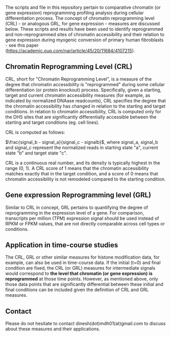 The scripts and file in this repository pertain to comparative chromatin (or gene expression) reprogramming profiling analysis during cellular differentiation process. The concept of chromatin reprogramming level (CRL) - or analogous GRL, for gene expression - measures are discussed below. These scripts and results have been used to identify reprogrammed and non-reprogrammed sites of chromatin accessibility and their relation to gene expression during myogenic conversion of primary human fibroblasts - see this paper (https://academic.oup.com/nar/article/45/20/11684/4107215). 

## Chromatin Reprogramming Level (CRL)
CRL, short for "Chromatin Reprogramming Level", is a measure of the degree that chromatin accessibility is "reprogrammed" during some cellular differentiation (or protein knockout) process. Specifically, given a starting, target and current chromatin accessibility measures (for example, as indicated by normalized DNAase readcounts), CRL specifies the degree that the chromatin accessibility has changed in relation to the starting and target conditions. In relation to chromatin accessibility, CRL is computed only for the DHS sites that are significantly differentially accessible between the starting and target conditions (eg. cell lines).

CRL is computed as follows: 

$\frac{signal_b - signal_a}{signal_c - signalb}$, where
signal_a, signal_b and signal_c represent the normalized reads in starting state "a", current state "b" and target state "c".

CRL is a continuous real number, and its density is typically highest in the range (0, 1). A CRL score of 1 means that the chromatin accessibility matches exactly that in the target condition, and a score of 0 means that chromatin accessibility is not remodeled compared to the starting condition. 


## Gene expression Reprogramming level (GRL)
Similar to CRL in concept, GRL pertains to quantifying the degree of reprogramming in the expression level of a gene. For comparison, transcripts per million (TPM) expression signal should be used instead of RPKM or FPKM values, that are not directly comparable across cell types or conditions.

## Application in time-course studies

The CRL, GRL or other similar measures for histone modification data, for example, can also be used in time-course data. If the initial (t=0) and final condition are fixed, the CRL (or GRL) measures for intermediate signals would correspond to **the level that chromatin (or gene expression) is reprogrammed** at those time points. However, as mentioned above, only those data points that are significantly differential between these initial and final conditions can be included given the definition of CRL and GRL measures.

## Contact

Please do not hesitate to contact dinesh(dot)mdh01(at)gmail.com to discuss about these measures and their applications.
